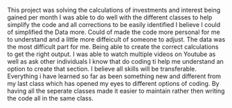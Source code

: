 This project was solving the calculations of investments and interest being gained per month
I was able to do well with the different classes to help simplify the code and all corrections to be easily identified
I believe I could of simplified the Data more. Could of made the code more personal for me to understand and a little more diffeicult of someone to adjust.
The data was the most difficult part for me. Being able to create the correct calculations to get the right output. I was able to watch multiple videos on Youtube as well as ask other individuals I know that do coding ti help me understand an option to create that section.
I believe all skills will be transferable. Everything i have learned so far as been something new and different from my last class which has opened my eyes to different options of coding.
By having all the seperate classes made it easier to maintain rather then writing the code all in the same class.
